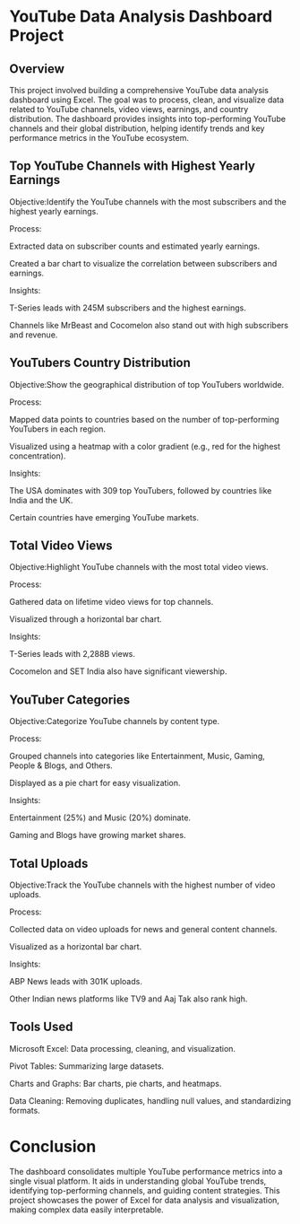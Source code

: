 # YouTube Data Analysis Dashboard Project

## Overview

This project involved building a comprehensive YouTube data analysis dashboard using Excel. The goal was to process, clean, and visualize data related to YouTube channels, video views, earnings, and country distribution. The dashboard provides insights into top-performing YouTube channels and their global distribution, helping identify trends and key performance metrics in the YouTube ecosystem.


## Top YouTube Channels with Highest Yearly Earnings

Objective:Identify the YouTube channels with the most subscribers and the highest yearly earnings.

Process:

Extracted data on subscriber counts and estimated yearly earnings.

Created a bar chart to visualize the correlation between subscribers and earnings.

Insights:

T-Series leads with 245M subscribers and the highest earnings.

Channels like MrBeast and Cocomelon also stand out with high subscribers and revenue.

## YouTubers Country Distribution

Objective:Show the geographical distribution of top YouTubers worldwide.

Process:

Mapped data points to countries based on the number of top-performing YouTubers in each region.

Visualized using a heatmap with a color gradient (e.g., red for the highest concentration).

Insights:

The USA dominates with 309 top YouTubers, followed by countries like India and the UK.

Certain countries have emerging YouTube markets.

## Total Video Views

Objective:Highlight YouTube channels with the most total video views.

Process:

Gathered data on lifetime video views for top channels.

Visualized through a horizontal bar chart.

Insights:

T-Series leads with 2,288B views.

Cocomelon and SET India also have significant viewership.

## YouTuber Categories

Objective:Categorize YouTube channels by content type.

Process:

Grouped channels into categories like Entertainment, Music, Gaming, People & Blogs, and Others.

Displayed as a pie chart for easy visualization.

Insights:

Entertainment (25%) and Music (20%) dominate.

Gaming and Blogs have growing market shares.

## Total Uploads

Objective:Track the YouTube channels with the highest number of video uploads.

Process:

Collected data on video uploads for news and general content channels.

Visualized as a horizontal bar chart.

Insights:

ABP News leads with 301K uploads.

Other Indian news platforms like TV9 and Aaj Tak also rank high.

## Tools Used

Microsoft Excel: Data processing, cleaning, and visualization.

Pivot Tables: Summarizing large datasets.

Charts and Graphs: Bar charts, pie charts, and heatmaps.

Data Cleaning: Removing duplicates, handling null values, and standardizing formats.

# Conclusion

The dashboard consolidates multiple YouTube performance metrics into a single visual platform. It aids in understanding global YouTube trends, identifying top-performing channels, and guiding content strategies. This project showcases the power of Excel for data analysis and visualization, making complex data easily interpretable.

